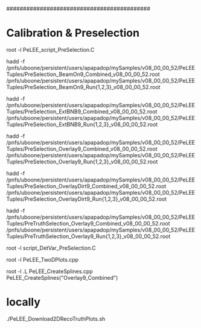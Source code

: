 
###########################################

# Calibration & Preselection

root -l PeLEE_script_PreSelection.C

hadd -f /pnfs/uboone/persistent/users/apapadop/mySamples/v08_00_00_52/PeLEETuples/PreSelection_BeamOn9_Combined_v08_00_00_52.root /pnfs/uboone/persistent/users/apapadop/mySamples/v08_00_00_52/PeLEETuples/PreSelection_BeamOn9_Run{1,2,3}_v08_00_00_52.root

hadd -f /pnfs/uboone/persistent/users/apapadop/mySamples/v08_00_00_52/PeLEETuples/PreSelection_ExtBNB9_Combined_v08_00_00_52.root /pnfs/uboone/persistent/users/apapadop/mySamples/v08_00_00_52/PeLEETuples/PreSelection_ExtBNB9_Run{1,2,3}_v08_00_00_52.root

hadd -f /pnfs/uboone/persistent/users/apapadop/mySamples/v08_00_00_52/PeLEETuples/PreSelection_Overlay9_Combined_v08_00_00_52.root /pnfs/uboone/persistent/users/apapadop/mySamples/v08_00_00_52/PeLEETuples/PreSelection_Overlay9_Run{1,2,3}_v08_00_00_52.root

hadd -f /pnfs/uboone/persistent/users/apapadop/mySamples/v08_00_00_52/PeLEETuples/PreSelection_OverlayDirt9_Combined_v08_00_00_52.root /pnfs/uboone/persistent/users/apapadop/mySamples/v08_00_00_52/PeLEETuples/PreSelection_OverlayDirt9_Run{1,2,3}_v08_00_00_52.root

hadd -f /pnfs/uboone/persistent/users/apapadop/mySamples/v08_00_00_52/PeLEETuples/PreTruthSelection_Overlay9_Combined_v08_00_00_52.root /pnfs/uboone/persistent/users/apapadop/mySamples/v08_00_00_52/PeLEETuples/PreTruthSelection_Overlay9_Run{1,2,3}_v08_00_00_52.root

root -l script_DetVar_PreSelection.C

root -l PeLEE_TwoDPlots.cpp

root -l
.L PeLEE_CreateSplines.cpp
PeLEE_CreateSplines("Overlay9_Combined")

# locally
./PeLEE_Download2DRecoTruthPlots.sh
